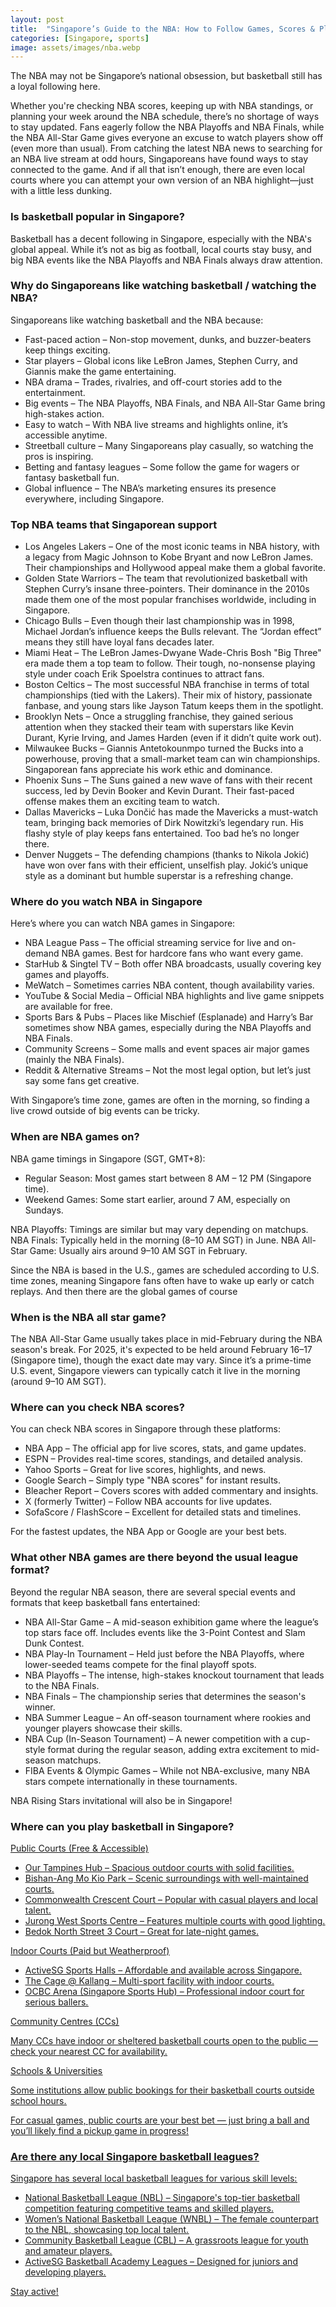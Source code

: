 ```yaml
---
layout: post
title:  "Singapore’s Guide to the NBA: How to Follow Games, Scores & Playoffs"
categories: [Singapore, sports]
image: assets/images/nba.webp
---
```


The NBA may not be Singapore’s national obsession, but basketball still has a loyal following here.

Whether you're checking NBA scores, keeping up with NBA standings, or planning your week around the NBA schedule, there’s no shortage of ways to stay updated. Fans eagerly follow the NBA Playoffs and NBA Finals, while the NBA All-Star Game gives everyone an excuse to watch players show off (even more than usual). From catching the latest NBA news to searching for an NBA live stream at odd hours, Singaporeans have found ways to stay connected to the game. And if all that isn’t enough, there are even local courts where you can attempt your own version of an NBA highlight—just with a little less dunking.

### Is basketball popular in Singapore?

Basketball has a decent following in Singapore, especially with the NBA's global appeal. While it’s not as big as football, local courts stay busy, and big NBA events like the NBA Playoffs and NBA Finals always draw attention.

### Why do Singaporeans like watching basketball / watching the NBA?

Singaporeans like watching basketball and the NBA because:
+ Fast-paced action – Non-stop movement, dunks, and buzzer-beaters keep things exciting.
+ Star players – Global icons like LeBron James, Stephen Curry, and Giannis make the game entertaining.
+ NBA drama – Trades, rivalries, and off-court stories add to the entertainment.
+ Big events – The NBA Playoffs, NBA Finals, and NBA All-Star Game bring high-stakes action.
+ Easy to watch – With NBA live streams and highlights online, it’s accessible anytime.
+ Streetball culture – Many Singaporeans play casually, so watching the pros is inspiring.
+ Betting and fantasy leagues – Some follow the game for wagers or fantasy basketball fun.
+ Global influence – The NBA’s marketing ensures its presence everywhere, including Singapore.

### Top NBA teams that Singaporean support

+ Los Angeles Lakers – One of the most iconic teams in NBA history, with a legacy from Magic Johnson to Kobe Bryant and now LeBron James. Their championships and Hollywood appeal make them a global favorite.
+ Golden State Warriors – The team that revolutionized basketball with Stephen Curry’s insane three-pointers. Their dominance in the 2010s made them one of the most popular franchises worldwide, including in Singapore.
+ Chicago Bulls – Even though their last championship was in 1998, Michael Jordan’s influence keeps the Bulls relevant. The “Jordan effect” means they still have loyal fans decades later.
+ Miami Heat – The LeBron James-Dwyane Wade-Chris Bosh "Big Three" era made them a top team to follow. Their tough, no-nonsense playing style under coach Erik Spoelstra continues to attract fans.
+ Boston Celtics – The most successful NBA franchise in terms of total championships (tied with the Lakers). Their mix of history, passionate fanbase, and young stars like Jayson Tatum keeps them in the spotlight.
+ Brooklyn Nets – Once a struggling franchise, they gained serious attention when they stacked their team with superstars like Kevin Durant, Kyrie Irving, and James Harden (even if it didn’t quite work out).
+ Milwaukee Bucks – Giannis Antetokounmpo turned the Bucks into a powerhouse, proving that a small-market team can win championships. Singaporean fans appreciate his work ethic and dominance.
+ Phoenix Suns – The Suns gained a new wave of fans with their recent success, led by Devin Booker and Kevin Durant. Their fast-paced offense makes them an exciting team to watch.
+ Dallas Mavericks – Luka Dončić has made the Mavericks a must-watch team, bringing back memories of Dirk Nowitzki’s legendary run. His flashy style of play keeps fans entertained. Too bad he’s no longer there.
+ Denver Nuggets – The defending champions (thanks to Nikola Jokić) have won over fans with their efficient, unselfish play. Jokić’s unique style as a dominant but humble superstar is a refreshing change.

### Where do you watch NBA in Singapore

Here’s where you can watch NBA games in Singapore:

+ NBA League Pass – The official streaming service for live and on-demand NBA games. Best for hardcore fans who want every game.
+ StarHub & Singtel TV – Both offer NBA broadcasts, usually covering key games and playoffs.
+ MeWatch – Sometimes carries NBA content, though availability varies.
+ YouTube & Social Media – Official NBA highlights and live game snippets are available for free.
+ Sports Bars & Pubs – Places like Mischief (Esplanade) and Harry’s Bar sometimes show NBA games, especially during the NBA Playoffs and NBA Finals.
+ Community Screens – Some malls and event spaces air major games (mainly the NBA Finals).
+ Reddit & Alternative Streams – Not the most legal option, but let’s just say some fans get creative.

With Singapore’s time zone, games are often in the morning, so finding a live crowd outside of big events can be tricky.

### When are NBA games on?

NBA game timings in Singapore (SGT, GMT+8):
+ Regular Season: Most games start between 8 AM – 12 PM (Singapore time).
+ Weekend Games: Some start earlier, around 7 AM, especially on Sundays.

NBA Playoffs: Timings are similar but may vary depending on matchups.
NBA Finals: Typically held in the morning (8–10 AM SGT) in June.
NBA All-Star Game: Usually airs around 9–10 AM SGT in February.

Since the NBA is based in the U.S., games are scheduled according to U.S. time zones, meaning Singapore fans often have to wake up early or catch replays. And then there are the global games of course

### When is the NBA all star game?

The NBA All-Star Game usually takes place in mid-February during the NBA season's break. For 2025, it's expected to be held around February 16–17 (Singapore time), though the exact date may vary. Since it’s a prime-time U.S. event, Singapore viewers can typically catch it live in the morning (around 9–10 AM SGT).

### Where can you check NBA scores?

You can check NBA scores in Singapore through these platforms:
+ NBA App – The official app for live scores, stats, and game updates.
+ ESPN – Provides real-time scores, standings, and detailed analysis.
+ Yahoo Sports – Great for live scores, highlights, and news.
+ Google Search – Simply type "NBA scores" for instant results.
+ Bleacher Report – Covers scores with added commentary and insights.
+ X (formerly Twitter) – Follow NBA accounts for live updates.
+ SofaScore / FlashScore – Excellent for detailed stats and timelines.

For the fastest updates, the NBA App or Google are your best bets.

### What other NBA games are there beyond the usual league format?

Beyond the regular NBA season, there are several special events and formats that keep basketball fans entertained:

+ NBA All-Star Game – A mid-season exhibition game where the league’s top stars face off. Includes events like the 3-Point Contest and Slam Dunk Contest.
+ NBA Play-In Tournament – Held just before the NBA Playoffs, where lower-seeded teams compete for the final playoff spots.
+ NBA Playoffs – The intense, high-stakes knockout tournament that leads to the NBA Finals.
+ NBA Finals – The championship series that determines the season's winner.
+ NBA Summer League – An off-season tournament where rookies and younger players showcase their skills.
+ NBA Cup (In-Season Tournament) – A newer competition with a cup-style format during the regular season, adding extra excitement to mid-season matchups.
+ FIBA Events & Olympic Games – While not NBA-exclusive, many NBA stars compete internationally in these tournaments.

NBA Rising Stars invitational will also be in Singapore!

### Where can you play basketball in Singapore?

<u>Public Courts (Free & Accessible)<u>

+ Our Tampines Hub – Spacious outdoor courts with solid facilities.
+ Bishan-Ang Mo Kio Park – Scenic surroundings with well-maintained courts.
+ Commonwealth Crescent Court – Popular with casual players and local talent.
+ Jurong West Sports Centre – Features multiple courts with good lighting.
+ Bedok North Street 3 Court – Great for late-night games.

<u>Indoor Courts (Paid but Weatherproof)<u>

+ ActiveSG Sports Halls – Affordable and available across Singapore.
+ The Cage @ Kallang – Multi-sport facility with indoor courts.
+ OCBC Arena (Singapore Sports Hub) – Professional indoor court for serious ballers.

<u>Community Centres (CCs)<u>

Many CCs have indoor or sheltered basketball courts open to the public — check your nearest CC for availability.

<u>Schools & Universities<u>

Some institutions allow public bookings for their basketball courts outside school hours.

For casual games, public courts are your best bet — just bring a ball and you’ll likely find a pickup game in progress!

### Are there any local Singapore basketball leagues?

Singapore has several local basketball leagues for various skill levels:
+ National Basketball League (NBL) – Singapore's top-tier basketball competition featuring competitive teams and skilled players.
+ Women’s National Basketball League (WNBL) – The female counterpart to the NBL, showcasing top local talent.
+ Community Basketball League (CBL) – A grassroots league for youth and amateur players.
+ ActiveSG Basketball Academy Leagues – Designed for juniors and developing players.

Stay active!
